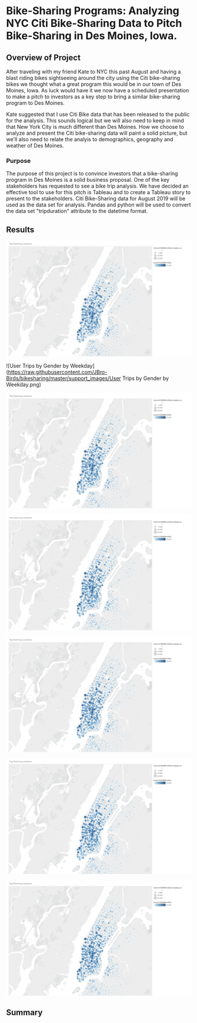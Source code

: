# Bike-Sharing Programs:  Analyzing NYC Citi Bike-Sharing Data to Pitch Bike-Sharing in Des Moines, Iowa. 

## Overview of Project
After traveling with my friend Kate to NYC this past August and having a blast riding bikes sightseeing around the city using the Citi bike-sharing bikes we thought what a great program this would be in our town of Des Moines, Iowa.  As luck would have it we now have a scheduled presentation to make a pitch to investors as a key step to bring a similar bike-sharing program to Des Moines.  

Kate suggested that I use Citi Bike data that has been released to the public for the analysis.  This sounds logical but we will also need to keep in mind that New York City is much different than Des Moines.  How we choose to analyze and present the Citi bike-sharing data will paint a solid picture, but we'll also need to relate the analyis to demographics, geography and weather of Des Moines. 

### Purpose
The purpose of this project is to convince investors that a bike-sharing program in Des Moines is a solid business proposal.  One of the key stakeholders has requested to see a bike trip analysis.  We have decided an effective tool to use for this pitch is Tableau and to create a Tableau story to present to the stakeholders.  Citi Bike-Sharing data for August 2019 will be used as the data set for analysis.  Pandas and python will be used to convert the data set "tripduration" attribute to the datetime format.

## Results

![Manhanttan_StartingLocations](https://raw.githubusercontent.com/JBro-Birds/bikesharing/master/support_images/Manhanttan_StartingLocations.png)

![User Trips by Gender by Weekday](https://raw.githubusercontent.com/JBro-Birds/bikesharing/master/support_images/User Trips by Gender by Weekday.png)

![Manhanttan_StartingLocations](https://raw.githubusercontent.com/JBro-Birds/bikesharing/master/support_images/Manhanttan_StartingLocations.png)

![Manhanttan_StartingLocations](https://raw.githubusercontent.com/JBro-Birds/bikesharing/master/support_images/Manhanttan_StartingLocations.png)

![Manhanttan_StartingLocations](https://raw.githubusercontent.com/JBro-Birds/bikesharing/master/support_images/Manhanttan_StartingLocations.png)

![Manhanttan_StartingLocations](https://raw.githubusercontent.com/JBro-Birds/bikesharing/master/support_images/Manhanttan_StartingLocations.png)

![Manhanttan_StartingLocations](https://raw.githubusercontent.com/JBro-Birds/bikesharing/master/support_images/Manhanttan_StartingLocations.png)

## Summary
